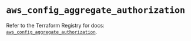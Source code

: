 # `aws_config_aggregate_authorization`

Refer to the Terraform Registry for docs: [`aws_config_aggregate_authorization`](https://registry.terraform.io/providers/hashicorp/aws/5.85.0/docs/resources/config_aggregate_authorization).
